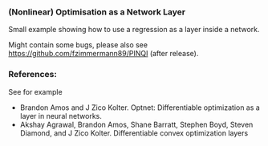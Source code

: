 ### (Nonlinear) Optimisation as a Network Layer

Small example showing how to use a regression as a layer inside a network.

Might contain some bugs, please also see https://github.com/fzimmermann89/PINQI (after release).

### References: 
See for example
- Brandon Amos and J Zico Kolter. Optnet: Differentiable optimization as a layer in neural networks.
- Akshay Agrawal, Brandon Amos, Shane Barratt, Stephen Boyd, Steven Diamond, and J Zico Kolter. Differentiable convex optimization layers
